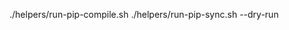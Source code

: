 <!-- for i in requirements.in requirements-test.in requirements-dev.in ; do pip-compile --generate-hashes --upgrade "${i}" ; done -->

./helpers/run-pip-compile.sh
./helpers/run-pip-sync.sh --dry-run

